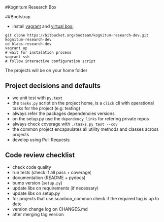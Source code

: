 #Kognitum Research Box

##Bootstrap


- install [vagrant](http://www.vagrantup.com) and [virtual box](http://www.virtualbox.org);
```
git clone https://bitbucket.org/booteam/kognitum-research-dev.git kognitum-research-dev
cd blabs-research-dev
vagrant up
# wait for instalation process
vagrant ssh
# follow interactive configuration script
```

The projects will be on your home folder

## Project decisions and defaults

- we unit test with `py.test`
- the `tasks.py` script on the project home, is a `click` cli with operational tasks for the project (e.g: testing)
- always refer the packages dependencies versions
- on the setup.py use the `dependency_links` for refering private repos
- always check coverage with `./tasks.py test --cov`
- the common project encapsulates all utility methods and classes across projects
- develop using Pull Requests

## Code review checklist

- check code quality
- run tests (check if all pass +  coverage)
- documentation (README + pydocs)
- bump version (`setup.py`)
- update libs on requirements (if necessary)
- update libs on setup.py
- for projects that use scanboo_common check if the required tag is up to date
- version change log on CHANGES.md
- after merging tag version